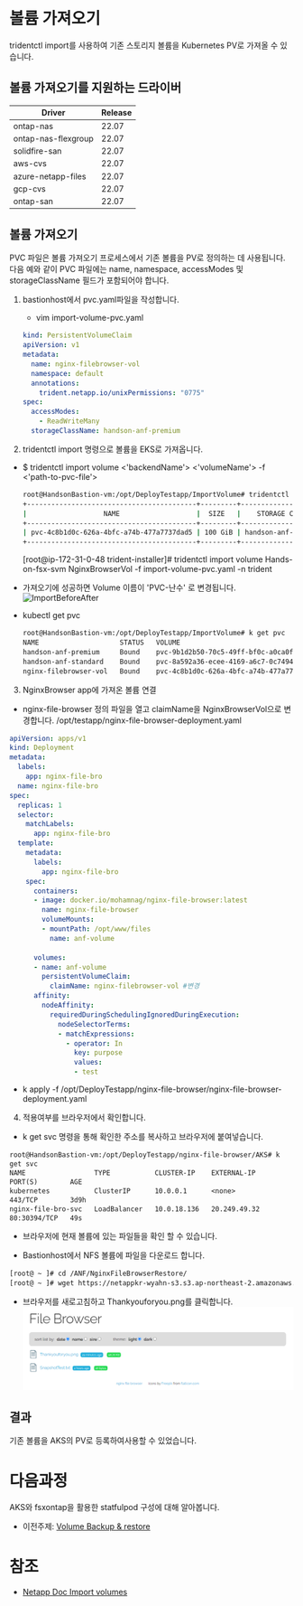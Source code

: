 # 볼륨 가져오기
tridentctl import를 사용하여 기존 스토리지 볼륨을 Kubernetes PV로 가져올 수 있습니다.

## 볼륨 가져오기를 지원하는 드라이버

|Driver	|Release|
|-----|---|
|ontap-nas | 22.07|
|ontap-nas-flexgroup|22.07|
|solidfire-san| 22.07|
|aws-cvs | 22.07|
|azure-netapp-files | 22.07|
|gcp-cvs | 22.07|
|ontap-san| 22.07|

## 볼륨 가져오기

PVC 파일은 볼륨 가져오기 프로세스에서 기존 볼륨을 PV로 정의하는 데 사용됩니다. 다음 예와 같이 PVC 파일에는 name, namespace, accessModes 및 storageClassName 필드가 포함되어야 합니다.

1. bastionhost에서 pvc.yaml파일을 작성합니다.
    - vim import-volume-pvc.yaml
    ```yaml
    kind: PersistentVolumeClaim
    apiVersion: v1
    metadata:
      name: nginx-filebrowser-vol
      namespace: default
      annotations:
        trident.netapp.io/unixPermissions: "0775"
    spec:
      accessModes:
        - ReadWriteMany
      storageClassName: handson-anf-premium
    ```

2. tridentctl import 명령으로 볼륨을 EKS로 가져옵니다.
- $ tridentctl import volume <'backendName'> <'volumeName'> -f <'path-to-pvc-file'>
    ```bash
    root@HandsonBastion-vm:/opt/DeployTestapp/ImportVolume# tridentctl import volume Handson-ANF NginxFilebrowser-restore -f import-volume-pvc.yaml -n trident
    +------------------------------------------+---------+---------------------+----------+--------------------------------------+--------+---------+
    |                   NAME                   |  SIZE   |    STORAGE CLASS    | PROTOCOL |             BACKEND UUID             | STATE  | MANAGED |
    +------------------------------------------+---------+---------------------+----------+--------------------------------------+--------+---------+
    | pvc-4c8b1d0c-626a-4bfc-a74b-477a7737dad5 | 100 GiB | handson-anf-premium | file     | 1c27fcb4-7b1e-4bc7-af38-c873d6f9e8bc | online | true    |
    +------------------------------------------+---------+---------------------+----------+--------------------------------------+--------+---------+
    ```
    [root@ip-172-31-0-48 trident-installer]# tridentctl import volume Hands-on-fsx-svm NginxBrowserVol -f import-volume-pvc.yaml -n trident

- 가져오기에 성공하면 Volume 이름이 'PVC-난수' 로 변경됩니다.
![ImportBeforeAfter](./images/ImportBeforeAfter.png)
-  kubectl get pvc
    ```bash
    root@HandsonBastion-vm:/opt/DeployTestapp/ImportVolume# k get pvc
    NAME                    STATUS   VOLUME                                     CAPACITY   ACCESS MODES   STORAGECLASS           AGE
    handson-anf-premium     Bound    pvc-9b1d2b50-70c5-49ff-bf0c-a0ca0f6eaefd   100Gi      RWX            handson-anf-premium    7m13s
    handson-anf-standard    Bound    pvc-8a592a36-ecee-4169-a6c7-0c74940ec6a8   100Gi      RWX            handson-anf-standard   7m13s
    nginx-filebrowser-vol   Bound    pvc-4c8b1d0c-626a-4bfc-a74b-477a7737dad5   100Gi      RWX            handson-anf-premium    97s
    ```

3. NginxBrowser app에 가져온 볼륨 연결
- nginx-file-browser 정의 파일을 열고 claimName을 NginxBrowserVol으로 변경합니다.
/opt/testapp/nginx-file-browser-deployment.yaml
```yaml
apiVersion: apps/v1
kind: Deployment
metadata:
  labels:
    app: nginx-file-bro
  name: nginx-file-bro
spec:
  replicas: 1
  selector:
    matchLabels:
      app: nginx-file-bro
  template:
    metadata:
      labels:
        app: nginx-file-bro
    spec:
      containers:
      - image: docker.io/mohamnag/nginx-file-browser:latest
        name: nginx-file-browser
        volumeMounts:
        - mountPath: /opt/www/files
          name: anf-volume

      volumes:
      - name: anf-volume
        persistentVolumeClaim:
          claimName: nginx-filebrowser-vol #변경
      affinity:
        nodeAffinity:
          requiredDuringSchedulingIgnoredDuringExecution:
            nodeSelectorTerms:
            - matchExpressions:
              - operator: In
                key: purpose
                values:
                - test
```
- k apply -f /opt/DeployTestapp/nginx-file-browser/nginx-file-browser-deployment.yaml
4. 적용여부를 브라우저에서 확인합니다.
- k get svc 명령을 통해 확인한 주소를 복사하고 브라우저에 붙여넣습니다.
```
root@HandsonBastion-vm:/opt/DeployTestapp/nginx-file-browser/AKS# k get svc
NAME                 TYPE           CLUSTER-IP    EXTERNAL-IP    PORT(S)        AGE
kubernetes           ClusterIP      10.0.0.1      <none>         443/TCP        3d9h
nginx-file-bro-svc   LoadBalancer   10.0.18.136   20.249.49.32   80:30394/TCP   49s
```
- 브라우저에 현재 볼륨에 있는 파일들을 확인 할 수 있습니다.

- Bastionhost에서 NFS 볼륨에 파일을 다운로드 합니다. 
```bash
[root@ ~ ]# cd /ANF/NginxFileBrowserRestore/
[root@ ~ ]# wget https://netappkr-wyahn-s3.s3.ap-northeast-2.amazonaws.com/public/DeployTestapp/Thankyouforyou.png
```
- 브라우저를 새로고침하고 Thankyouforyou.png를 클릭합니다.
![finish](./Images/finish1.png)


## 결과
기존 볼륨을 AKS의 PV로 등록하여사용할 수 있었습니다.


# 다음과정
AKS와 fsxontap을 활용한 statfulpod 구성에 대해 알아봅니다.</br>
- 이전주제: [Volume Backup & restore](../AzureNetappFiles/VolumeBackupAndRestore.md)

# 참조
- [Netapp Doc Import volumes](https://docs.netapp.com/us-en/trident-2110/trident-use/vol-import.html#how-does-the-import-work)
